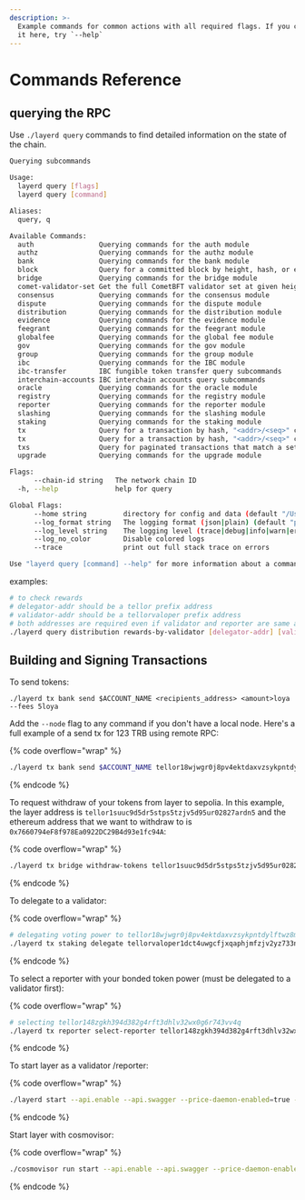 ```yaml
---
description: >-
  Example commands for common actions with all required flags. If you can't find
  it here, try `--help`
---
```


# Commands Reference

## querying the RPC&#x20;

Use `./layerd query` commands to find detailed information on the state of the chain.

```bash
Querying subcommands

Usage:
  layerd query [flags]
  layerd query [command]

Aliases:
  query, q

Available Commands:
  auth                Querying commands for the auth module
  authz               Querying commands for the authz module
  bank                Querying commands for the bank module
  block               Query for a committed block by height, hash, or event(s)
  bridge              Querying commands for the bridge module
  comet-validator-set Get the full CometBFT validator set at given height
  consensus           Querying commands for the consensus module
  dispute             Querying commands for the dispute module
  distribution        Querying commands for the distribution module
  evidence            Querying commands for the evidence module
  feegrant            Querying commands for the feegrant module
  globalfee           Querying commands for the global fee module
  gov                 Querying commands for the gov module
  group               Querying commands for the group module
  ibc                 Querying commands for the IBC module
  ibc-transfer        IBC fungible token transfer query subcommands
  interchain-accounts IBC interchain accounts query subcommands
  oracle              Querying commands for the oracle module
  registry            Querying commands for the registry module
  reporter            Querying commands for the reporter module
  slashing            Querying commands for the slashing module
  staking             Querying commands for the staking module
  tx                  Query for a transaction by hash, "<addr>/<seq>" combination or comma-separated signatures in a committed block
  tx                  Query for a transaction by hash, "<addr>/<seq>" combination or comma-separated signatures in a committed block
  txs                 Query for paginated transactions that match a set of events
  upgrade             Querying commands for the upgrade module

Flags:
      --chain-id string   The network chain ID
  -h, --help              help for query

Global Flags:
      --home string         directory for config and data (default "/Users/sloetter/.layer")
      --log_format string   The logging format (json|plain) (default "plain")
      --log_level string    The logging level (trace|debug|info|warn|error|fatal|panic|disabled or '*:<level>,<key>:<level>') (default "info")
      --log_no_color        Disable colored logs
      --trace               print out full stack trace on errors

Use "layerd query [command] --help" for more information about a command.
```

examples:

```bash
# to check rewards
# delegator-addr should be a tellor prefix address
# validator-addr should be a tellorvaloper prefix address
# both addresses are required even if validator and reporter are same account
./layerd query distribution rewards-by-validator [delegator-addr] [validator-addr]
```

## Building and Signing Transactions

To send tokens:

```
./layerd tx bank send $ACCOUNT_NAME <recipients_address> <amount>loya --fees 5loya
```

Add the `--node` flag to any command if you don't have a local node. Here's a full example of a send tx for 123 TRB using remote RPC:

{% code overflow="wrap" %}
```bash
./layerd tx bank send $ACCOUNT_NAME tellor18wjwgr0j8pv4ektdaxvzsykpntdylftwz8ml97 123000000loya --fees 10loya --node=http://tellorlayer.com:26657
```
{% endcode %}

To request withdraw of your tokens from layer to sepolia. In this example, the layer address is `tellor1suuc9d5dr5stps5tzjv5d95ur02827ardn5` and the ethereum address that we want to withdraw to is `0x7660794eF8f978Ea0922DC29B4d93e1fc94A`:

{% code overflow="wrap" %}
```bash
./layerd tx bridge withdraw-tokens tellor1suuc9d5dr5stps5tzjv5d95ur02827ardn5 7660794eF8f978Ea0922DC29B4d93e1fc94A 69010069loya --fees 5loya
```
{% endcode %}

To delegate to a validator:

{% code overflow="wrap" %}
```bash
# delegating voting power to tellor18wjwgr0j8pv4ektdaxvzsykpntdylftwz8ml97
./layerd tx staking delegate tellorvaloper1dct4uwgcfjxqaphjmfzjv2yz733n9fycxdz2m6 123000000loya --from $ACCOUNT_NAME --fees 5loya --chain-id layertest-2
```
{% endcode %}

To select a reporter with your bonded token power (must be delegated to a validator first):

{% code overflow="wrap" %}
```bash
# selecting tellor148zgkh394d382g4rft3dhlv32wx0g6r743vv4q
./layerd tx reporter select-reporter tellor148zgkh394d382g4rft3dhlv32wx0g6r743vv4q --from $ACCOUNT_NAME --chain-id layertest-2 --fees 5loya --node=http://layer-node.com:26758
```
{% endcode %}

To start layer as a validator /reporter:

{% code overflow="wrap" %}
```sh
./layerd start --api.enable --api.swagger --price-daemon-enabled=true --panic-on-daemon-failure-enabled=false --key-name $ACCOUNT_NAME --home ~/.layer
```
{% endcode %}

Start layer with cosmovisor:

{% code overflow="wrap" %}
```sh
./cosmovisor run start --api.enable --api.swagger --price-daemon-enabled=false --panic-on-daemon-failure-enabled=false --key-name $ACCOUNT_NAME --home ~/.layer
```
{% endcode %}
